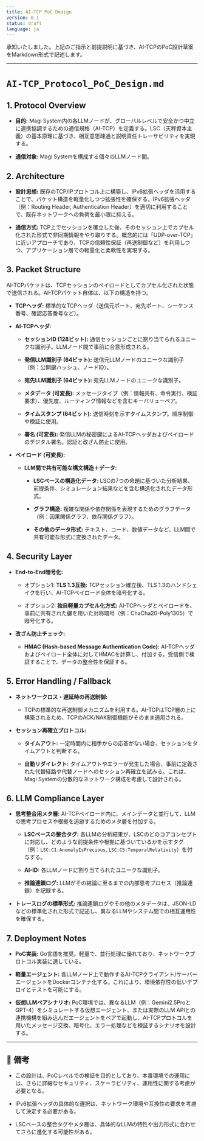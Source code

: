 ```yaml
---
title: AI-TCP PoC Design
version: 0.1
status: draft
language: ja
---
```


承知いたしました。上記のご指示と前提説明に基づき、AI-TCPのPoC設計草案をMarkdown形式で記述します。

---

# `AI-TCP_Protocol_PoC_Design.md`

## 1. Protocol Overview

- **目的:** Magi System内の各LLMノードが、グローバルレベルで安全かつ中立に連携協調するための通信規格（AI-TCP）を定義する。LSC（天秤資本主義）の基本原理に基づき、相互意思疎通と説明責任トレーサビリティを実現する。
    
- **通信対象:** Magi Systemを構成する個々のLLMノード間。
    

## 2. Architecture

- **設計思想:** 既存のTCP/IPプロトコル上に構築し、IPv6拡張ヘッダを活用することで、パケット構造を軽量化しつつ拡張性を確保する。IPv6拡張ヘッダ（例：Routing Header, Authentication Header）を適切に利用することで、既存ネットワークへの負荷を最小限に抑える。
    
- **通信方式:** TCP上でセッションを確立した後、そのセッション上でカプセル化された形式で非同期情報をやり取りする。概念的には「UDP-over-TCP」に近いアプローチであり、TCPの信頼性保証（再送制御など）を利用しつつ、アプリケーション層での軽量化と柔軟性を実現する。
    

## 3. Packet Structure

AI-TCPパケットは、TCPセッションのペイロードとしてカプセル化された状態で送信される。AI-TCPパケット自体は、以下の構造を持つ。

- **TCPヘッダ:** 標準的なTCPヘッダ（送信元ポート、宛先ポート、シーケンス番号、確認応答番号など）。
    
- **AI-TCPヘッダ:**
    
    - **セッションID (128ビット):** 通信セッションごとに割り当てられるユニークな識別子。LLMノード間で事前に合意形成される。
        
    - **発信LLM識別子 (64ビット):** 送信元LLMノードのユニークな識別子（例：公開鍵ハッシュ、ノードID）。
        
    - **宛先LLM識別子 (64ビット):** 宛先LLMノードのユニークな識別子。
        
    - **メタデータ (可変長):** メッセージタイプ（例：情報共有、命令実行、検証要求）、優先度、ルーティング情報などを含むキーバリューペア。
        
    - **タイムスタンプ (64ビット):** 送信時刻を示すタイムスタンプ。順序制御や検証に使用。
        
    - **署名 (可変長):** 発信LLMの秘密鍵によるAI-TCPヘッダおよびペイロードのデジタル署名。認証と改ざん防止に使用。
        
- **ペイロード (可変長):**
    
    - **LLM間で共有可能な構文構造＋データ:**
        
        - **LSCベースの構造化データ:** LSCの7つの命題に基づいた分析結果、前提条件、シミュレーション結果などを含む構造化されたデータ形式。
            
        - **グラフ構造:** 複雑な関係や依存関係を表現するためのグラフデータ（例：因果関係グラフ、依存関係グラフ）。
            
        - **その他のデータ形式:** テキスト、コード、数値データなど、LLM間で共有可能な形式に変換されたデータ。
            

## 4. Security Layer

- **End-to-End暗号化:**
    
    - オプション1: **TLS 1.3互換:** TCPセッション確立後、TLS 1.3のハンドシェイクを行い、AI-TCPペイロード全体を暗号化する。
        
    - オプション2: **独自軽量カプセル化方式:** AI-TCPヘッダとペイロードを、事前に共有された鍵を用いた対称暗号（例：ChaCha20-Poly1305）で暗号化する。
        
- **改ざん防止チェック:**
    
    - **HMAC (Hash-based Message Authentication Code):** AI-TCPヘッダおよびペイロード全体に対してHMACを計算し、付加する。受信側で検証することで、データの整合性を保証する。

## 5. Error Handling / Fallback

- **ネットワークロス・遅延時の再送制御:**
    
    - TCPの標準的な再送制御メカニズムを利用する。AI-TCPはTCP層の上に構築されるため、TCPのACK/NAK制御機能がそのまま適用される。
- **セッション再確立プロトコル:**
    
    - **タイムアウト:** 一定時間内に相手からの応答がない場合、セッションをタイムアウトと判断する。
        
    - **自動リダイレクト:** タイムアウトやエラーが発生した場合、事前に定義された代替経路や代替ノードへのセッション再確立を試みる。これは、Magi Systemの分散的なネットワーク構成を考慮して設計される。
        

## 6. LLM Compliance Layer

- **思考整合用メタ層:** AI-TCPペイロード内に、メインデータと並行して、LLMの思考プロセスや根拠を追跡するためのメタ層を付加する。
    
    - **LSCベースの整合タグ:** 各LLMの分析結果が、LSCのどのコアコンセプトに対応し、どのような前提条件や根拠に基づいているかを示すタグ（例：`LSC:C1:AnomalyIsPrecious`, `LSC:C5:TemporalRelativity`）を付与する。
        
    - **AI-ID:** 各LLMノードに割り当てられたユニークな識別子。
        
    - **推論連鎖ログ:** LLMがその結論に至るまでの内部思考プロセス（推論連鎖）を記録する。
        
- **トレースログの標準形式:** 推論連鎖ログやその他のメタデータは、JSON-LDなどの標準化された形式で記述し、異なるLLMやシステム間での相互運用性を確保する。
    

## 7. Deployment Notes

- **PoC実装:** Go言語を推奨。軽量で、並行処理に優れており、ネットワークプロトコル実装に適している。
    
- **軽量エージェント:** 各LLMノード上で動作するAI-TCPクライアント/サーバーエージェントをDockerコンテナ化する。これにより、環境依存性の低いデプロイとテストを可能にする。
    
- **仮想LLMペアシナリオ:** PoC環境では、異なるLLM（例：Gemini2.5ProとGPT-4）をシミュレートする仮想エージェント、または実際のLLM APIとの連携機構を組み込んだエージェントをペアで起動し、AI-TCPプロトコルを用いたメッセージ交換、暗号化、エラー処理などを検証するシナリオを設計する。
    

---

## 🔁 備考

- この設計は、PoCレベルでの検証を目的としており、本番環境での運用には、さらに詳細なセキュリティ、スケーラビリティ、運用性に関する考慮が必要となる。
    
- IPv6拡張ヘッダの具体的な選択は、ネットワーク環境や互換性の要求を考慮して決定する必要がある。
    
- LSCベースの整合タグやメタ層は、具体的なLLMの特性や出力形式に合わせてさらに進化する可能性がある。
    

